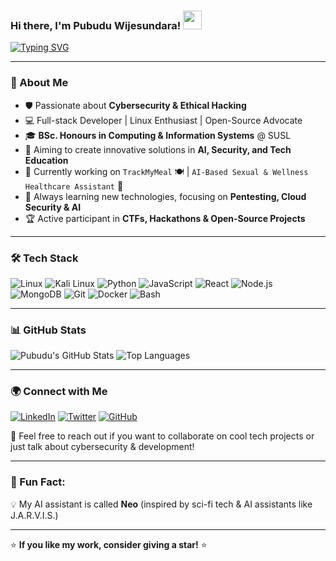 ### Hi there, I'm Pubudu Wijesundara! <img src="https://media.giphy.com/media/hvRJCLFzcasrR4ia7z/giphy.gif" width="30px">

[![Typing SVG](https://readme-typing-svg.herokuapp.com?color=36BCF7&size=22&lines=Cybersecurity+Enthusiast;Full-Stack+Developer;Tech+Educator;Open-Source+Contributor)](https://git.io/typing-svg)

---

### 🚀 About Me
- 🛡️ Passionate about **Cybersecurity & Ethical Hacking**
- 💻 Full-stack Developer | Linux Enthusiast | Open-Source Advocate
- 🎓 **BSc. Honours in Computing & Information Systems** @ SUSL
- 🎯 Aiming to create innovative solutions in **AI, Security, and Tech Education**
- 🔭 Currently working on `TrackMyMeal` 🍽️ | `AI-Based Sexual & Wellness Healthcare Assistant` 🏥
- 🌱 Always learning new technologies, focusing on **Pentesting, Cloud Security & AI**
- 🏆 Active participant in **CTFs, Hackathons & Open-Source Projects**

---

### 🛠️ Tech Stack

![Linux](https://img.shields.io/badge/Linux-FCC624?style=flat&logo=linux&logoColor=black)
![Kali Linux](https://img.shields.io/badge/Kali_Linux-268BEE?style=flat&logo=kali-linux&logoColor=white)
![Python](https://img.shields.io/badge/Python-3776AB?style=flat&logo=python&logoColor=white)
![JavaScript](https://img.shields.io/badge/JavaScript-F7DF1E?style=flat&logo=javascript&logoColor=black)
![React](https://img.shields.io/badge/React-61DAFB?style=flat&logo=react&logoColor=black)
![Node.js](https://img.shields.io/badge/Node.js-339933?style=flat&logo=node.js&logoColor=white)
![MongoDB](https://img.shields.io/badge/MongoDB-47A248?style=flat&logo=mongodb&logoColor=white)
![Git](https://img.shields.io/badge/Git-F05032?style=flat&logo=git&logoColor=white)
![Docker](https://img.shields.io/badge/Docker-2496ED?style=flat&logo=docker&logoColor=white)
![Bash](https://img.shields.io/badge/Bash-121011?style=flat&logo=gnu-bash&logoColor=white)

---

### 📊 GitHub Stats

![Pubudu's GitHub Stats](https://github-readme-stats.vercel.app/api?username=PubuduWijesundara&show_icons=true&theme=radical)
![Top Languages](https://github-readme-stats.vercel.app/api/top-langs/?username=PubuduWijesundara&layout=compact&theme=radical)

---

### 🌍 Connect with Me

[![LinkedIn](https://img.shields.io/badge/LinkedIn-0A66C2?style=flat&logo=linkedin&logoColor=white)](https://www.linkedin.com/in/pubudu-wijesundara/) 
[![Twitter](https://img.shields.io/badge/Twitter-1DA1F2?style=flat&logo=twitter&logoColor=white)](https://twitter.com/) 
[![GitHub](https://img.shields.io/badge/GitHub-181717?style=flat&logo=github&logoColor=white)](https://github.com/PubuduWijesundara) 
<!-- [![Portfolio](https://img.shields.io/badge/Portfolio-FF5722?style=flat&logo=Firefox&logoColor=white)](https://mylink.com)   -->

💬 Feel free to reach out if you want to collaborate on cool tech projects or just talk about cybersecurity & development!

---

### 🦾 Fun Fact: 
💡 My AI assistant is called **Neo** (inspired by sci-fi tech & AI assistants like J.A.R.V.I.S.)

---

⭐ **If you like my work, consider giving a star!** ⭐
